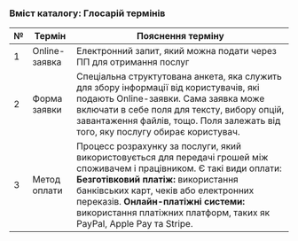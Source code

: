 ### Вміст каталогу: Глосарій термінів

№ | Термін | Пояснення терміну
--- | --- | ---
1 | Online-заявка | Електронний запит, який можна подати через ПП для отримання послуг
2 | Форма заявки | Спеціальна структутована анкета, яка служить для збору інформації від користувачів, які подають Online-заявки. Сама заявка може включати в себе поля для тексту, вибору опцій, завантаження файлів, тощо. Поля залежать від того, яку послугу обирає користувач.
3 | Метод оплати | Процесс розрахунку за послуги, який використовується для передачі грошей між споживачем і працівником. Є такі види оплати: **Безготівковий платіж:** використання банківських карт, чеків або електронних переказів. **Онлайн-платіжні системи:** використання платіжних платформ, таких як PayPal, Apple Pay та Stripe.
